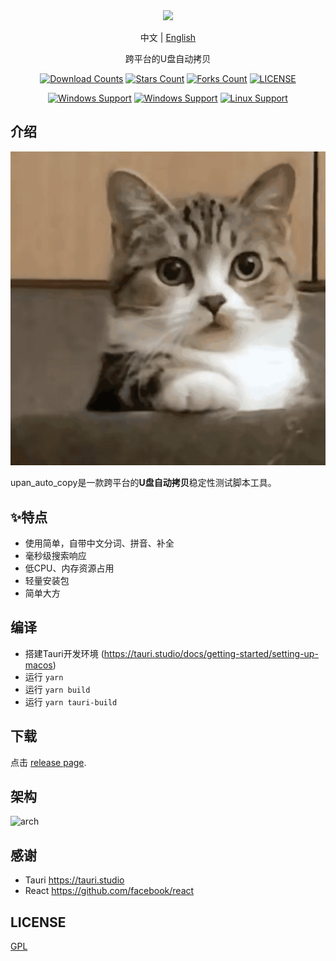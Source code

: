 <div align="center">
<img height=150 src="https://github.com/hankin2015/Storage\python\udev\udev_auto_copy\img/blob/master/src-tauri/icons/icon.png" />
</div>
<p align="center">
<span >中文</span>
<span> | </span>
<a href="README_EN.md">English</a>
</p>
<p align="center"><span>跨平台的U盘自动拷贝</span></p>



<div align="center">

[![Download Counts](https://img.shields.io/github/downloads/HanKin2015/Storage/total?style=flat)](https://github.com/HanKin2015/Storage/releases)
[![Stars Count](https://img.shields.io/github/stars/HanKin2015/Storage?style=flat)](https://github.com/HanKin2015/Storage/stargazers) [![Forks Count](https://img.shields.io/github/forks/HanKin2015/Storage.svg?style=flat)](https://github.com/HanKin2015/Storage/network/members)
[![LICENSE](https://img.shields.io/badge/license-gpl-green?style=flat)](https://github.com/HanKin2015/Storage/blob/master/LICENSE)

[![Windows Support](https://img.shields.io/badge/Windows-0078D6?style=flat&logo=windows&logoColor=white)](https://github.com/HanKin2015/Storage/releases)
[![Windows Support](https://img.shields.io/badge/MACOS-adb8c5?style=flat&logo=macos&logoColor=white)](https://github.com/HanKin2015/Storage/releases)
[![Linux Support](https://img.shields.io/badge/linux-1793D1?style=flat&logo=linux&logoColor=white)](https://github.com/HanKin2015/Storage/releases)
</div>

## 介绍

![Demo](screenshot/upan_auto_copy_v1.0.0.gif)

upan_auto_copy是一款跨平台的**U盘自动拷贝**稳定性测试脚本工具。

## ✨特点
- 使用简单，自带中文分词、拼音、补全
- 毫秒级搜索响应
- 低CPU、内存资源占用
- 轻量安装包
- 简单大方

## 编译 
- 搭建Tauri开发环境 (https://tauri.studio/docs/getting-started/setting-up-macos)
- 运行 `yarn`
- 运行 `yarn build`
- 运行 `yarn tauri-build`


## 下载

点击 [release page](https://github.com/HanKin2015/Storage/releases).


## 架构
![arch](doc/img.png)


## 感谢
- Tauri https://tauri.studio
- React https://github.com/facebook/react


## LICENSE

[GPL](https://github.com/HanKin2015/Storage/blob/master/LICENSE)